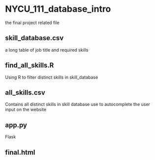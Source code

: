# NYCU_111_database_intro
the final project related file 

## skill_database.csv
a long table of job title and required skills

## find_all_skills.R
Using R to filter distinct skills in skill_database

## all_skills.csv 
Contains all distinct skills in skill database 
use to autocomplete the user input on the website 

## app.py 
Flask 

## final.html 
